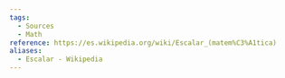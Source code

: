 ```yaml
---
tags:
  - Sources
  - Math
reference: https://es.wikipedia.org/wiki/Escalar_(matem%C3%A1tica)
aliases:
  - Escalar - Wikipedia
---
```

